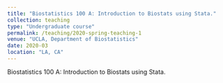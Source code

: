 ```yaml
---
title: "Biostatistics 100 A: Introduction to Biostats using Stata."
collection: teaching
type: "Undergraduate course"
permalink: /teaching/2020-spring-teaching-1
venue: "UCLA, Department of Biostatistics"
date: 2020-03
location: "LA, CA"
---
```


Biostatistics 100 A: Introduction to Biostats using Stata.
